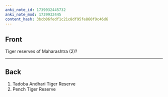 ```yaml
---
anki_note_id: 1739932445732
anki_note_mod: 1739932445
content_hash: 3bcb06fedf1c21c8df95fe860f9c46d6
---
```


## Front

Tiger reserves of Maharashtra (2)?

<hr/>

## Back

1. Tadoba Andhari Tiger Reserve  
2. Pench Tiger Reserve